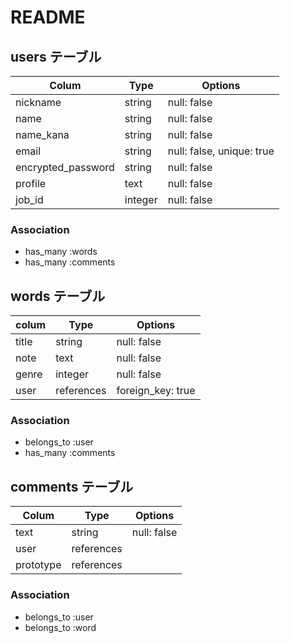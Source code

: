 # README

## users テーブル

| Colum                 | Type    | Options                   |
| --------------------- | ------- | ------------------------- |
| nickname              | string  | null: false               |
| name                  | string  | null: false               |
| name_kana             | string  | null: false               |
| email                 | string  | null: false, unique: true |
| encrypted_password    | string  | null: false               |
| profile               | text    | null: false               |
| job_id                | integer | null: false               |

### Association

- has_many :words
- has_many :comments

## words テーブル

| colum       | Type                | Options           |
| ----------- | ------------------- | ----------------- |
| title       | string              | null: false       |
| note        | text                | null: false       |
| genre       | integer             | null: false       |
| user        | references          | foreign_key: true |

### Association

- belongs_to :user
- has_many   :comments

## comments テーブル

| Colum      | Type        | Options     | 
| ---------- | ----------- | ----------- |
| text       | string      | null: false |
| user       | references  |             |
| prototype  | references  |             |

### Association

- belongs_to :user
- belongs_to :word